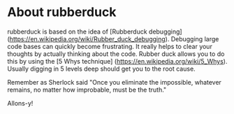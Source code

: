 # About rubberduck
rubberduck is based on the idea of [Rubberduck debugging] (https://en.wikipedia.org/wiki/Rubber_duck_debugging). Debugging large code bases can quickly become frustrating. It really helps to clear your thoughts by actually thinking about the code. Rubber duck allows you to do this by using the [5 Whys technique] (https://en.wikipedia.org/wiki/5_Whys). Usually digging in 5 levels deep should get you to the root cause.

Remember as Sherlock said "Once you eliminate the impossible, whatever remains, no matter how improbable, must be the truth."

Allons-y!

